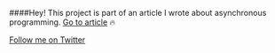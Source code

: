 ####Hey!
This project is part of an article I wrote about asynchronous programming.
[Go to article]() 🔥

[Follow me on Twitter](https://twitter.com/mcarpintini3)

